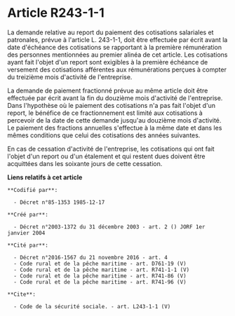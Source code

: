 # Article R243-1-1

La demande relative au report du paiement des cotisations salariales et patronales, prévue à l'article L. 243-1-1, doit être
effectuée par écrit avant la date d'échéance des cotisations se rapportant à la première rémunération des personnes
mentionnées au premier alinéa de cet article. Les cotisations ayant fait l'objet d'un report sont exigibles à la première
échéance de versement des cotisations afférentes aux rémunérations perçues à compter du treizième mois d'activité de
l'entreprise.

La demande de paiement fractionné prévue au même article doit être effectuée par écrit avant la fin du douzième mois
d'activité de l'entreprise. Dans l'hypothèse où le paiement des cotisations n'a pas fait l'objet d'un report, le bénéfice de
ce fractionnement est limité aux cotisations à percevoir de la date de cette demande jusqu'au douzième mois d'activité. Le
paiement des fractions annuelles s'effectue à la même date et dans les mêmes conditions que celui des cotisations des années
suivantes.

En cas de cessation d'activité de l'entreprise, les cotisations qui ont fait l'objet d'un report ou d'un étalement et qui
restent dues doivent être acquittées dans les soixante jours de cette cessation.

**Liens relatifs à cet article**

	**Codifié par**:

	  - Décret n°85-1353 1985-12-17

	**Créé par**:

	  - Décret n°2003-1372 du 31 décembre 2003 - art. 2 () JORF 1er janvier 2004

	**Cité par**:

	  - Décret n°2016-1567 du 21 novembre 2016 - art. 4
	  - Code rural et de la pêche maritime - art. D761-19 (V)
	  - Code rural et de la pêche maritime - art. R741-1-1 (V)
	  - Code rural et de la pêche maritime - art. R741-86 (V)
	  - Code rural et de la pêche maritime - art. R741-96 (V)

	**Cite**:

	  - Code de la sécurité sociale. - art. L243-1-1 (V)
